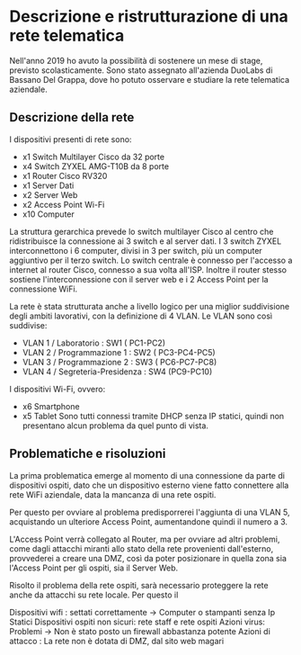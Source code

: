# Descrizione e ristrutturazione di una rete telematica

Nell'anno 2019 ho avuto la possibilità di sostenere un mese di stage, previsto scolasticamente. 
Sono stato assegnato all'azienda DuoLabs di Bassano Del Grappa, dove ho potuto osservare e studiare la rete telematica aziendale.

## Descrizione della rete
I dispositivi presenti di rete sono:
- x1 Switch Multilayer Cisco da 32 porte
- x4 Switch ZYXEL AMG-T10B da 8 porte
- x1 Router Cisco RV320
- x1 Server Dati
- x2 Server Web
- x2 Access Point Wi-Fi
- x10 Computer

La struttura gerarchica prevede lo switch multilayer Cisco al centro che ridistribuisce la connessione ai 3 switch e al server dati.
I 3 switch ZYXEL interconnettono i 6 computer, divisi in 3 per switch, più un computer aggiuntivo per il terzo switch.
Lo switch centrale è connesso per l'accesso a internet al router Cisco, connesso a sua volta all'ISP. Inoltre il router stesso sostiene l'interconnessione con il server web e i 2 Access Point per la connessione WiFi.

La rete è stata strutturata anche a livello logico per una miglior suddivisione degli ambiti lavorativi, con la definizione di 4 VLAN.
Le VLAN sono così suddivise:
- VLAN 1 / Laboratorio : SW1 ( PC1-PC2)
- VLAN 2 / Programmazione 1 : SW2 ( PC3-PC4-PC5)
- VLAN 3 / Programmazione 2 : SW3 ( PC6-PC7-PC8)
- VLAN 4 / Segreteria-Presidenza : SW4 (PC9-PC10)

I dispositivi Wi-Fi, ovvero:
- x6 Smartphone
- x5 Tablet
Sono tutti connessi tramite DHCP senza IP statici, quindi non presentano alcun problema da quel punto di vista.

## Problematiche e risoluzioni
La prima problematica emerge al momento di una connessione da parte di dispositivi ospiti, dato che un dispositivo esterno viene fatto connettere alla rete WiFi aziendale, data la mancanza di una rete ospiti.

Per questo per ovviare al problema predisporrerei l'aggiunta di una VLAN 5, acquistando un ulteriore Access Point, aumentandone quindi il numero a 3. 

L'Access Point verrà collegato al Router, ma per ovviare ad altri problemi, come dagli attacchi miranti allo stato della rete provenienti dall'esterno, provvederei a creare una DMZ, così da poter posizionare in quella zona sia l'Access Point per gli ospiti, sia il Server Web.


Risolto il problema della rete ospiti, sarà necessario proteggere la rete anche da attacchi su rete locale. 
Per questo il 

Dispositivi wifi : settati correttamente -> Computer o stampanti senza Ip Statici
Dispositivi ospiti non sicuri: rete staff e rete ospiti
Azioni virus: Problemi -> Non è stato posto un firewall abbastanza potente
Azioni di attacco : La rete non è dotata di DMZ, dal sito web magari
<!--stackedit_data:
eyJoaXN0b3J5IjpbLTk3NjY2ODY3NywxODI3NDc5NjI1LC0xOT
MxNzcxMDYxLC0xMjM5NTEwNDczLDE3NjgzMjkzNDgsMTMxMzg2
MzYyMywtMTg4ODcxOTkyMiwtMTk1MTA5NTQ1MCwtMTQxNDg0Nz
c1NiwyMDkxMjMwMTI5LC0yMDg4NzQ2NjEyXX0=
-->